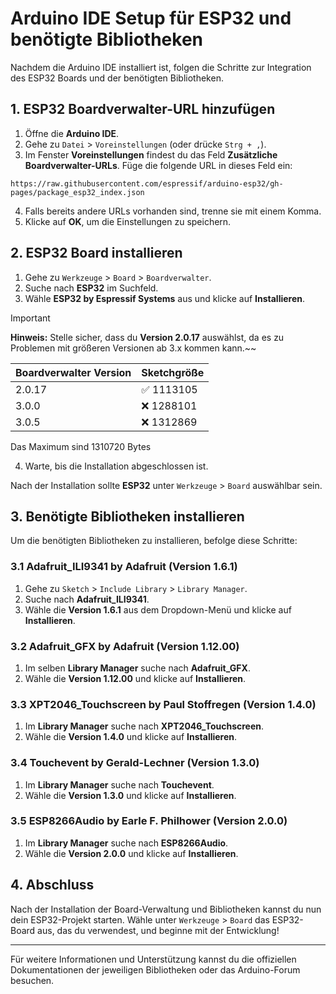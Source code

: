 # Arduino IDE Setup für ESP32 und benötigte Bibliotheken

Nachdem die Arduino IDE installiert ist, folgen die Schritte zur Integration des ESP32 Boards und der benötigten Bibliotheken.

## 1. ESP32 Boardverwalter-URL hinzufügen

1. Öffne die **Arduino IDE**.
2. Gehe zu `Datei` > `Voreinstellungen` (oder drücke `Strg + ,`).
3. Im Fenster **Voreinstellungen** findest du das Feld **Zusätzliche Boardverwalter-URLs**. Füge die folgende URL in dieses Feld ein:
```
https://raw.githubusercontent.com/espressif/arduino-esp32/gh-pages/package_esp32_index.json
```
4. Falls bereits andere URLs vorhanden sind, trenne sie mit einem Komma.
5. Klicke auf **OK**, um die Einstellungen zu speichern.

## 2. ESP32 Board installieren

1. Gehe zu `Werkzeuge` > `Board` > `Boardverwalter`.
2. Suche nach **ESP32** im Suchfeld.
3. Wähle **ESP32 by Espressif Systems** aus und klicke auf **Installieren**.

> [!IMPORTANT]  
> **Hinweis:** Stelle sicher, dass du **Version 2.0.17** auswählst, da es zu Problemen mit größeren Versionen ab 3.x kommen kann.~~

|Boardverwalter Version|Sketchgröße|
| ------------- | ------------- |
|2.0.17|:white_check_mark: 1113105|
|3.0.0|:x: 1288101|
|3.0.5|:x: 1312869|

Das Maximum sind 1310720 Bytes

4. Warte, bis die Installation abgeschlossen ist.

Nach der Installation sollte **ESP32** unter `Werkzeuge` > `Board` auswählbar sein.


## 3. Benötigte Bibliotheken installieren

Um die benötigten Bibliotheken zu installieren, befolge diese Schritte:

### 3.1 Adafruit_ILI9341 by Adafruit (Version 1.6.1)

1. Gehe zu `Sketch` > `Include Library` > `Library Manager`.
2. Suche nach **Adafruit_ILI9341**.
3. Wähle die **Version 1.6.1** aus dem Dropdown-Menü und klicke auf **Installieren**.

### 3.2 Adafruit_GFX by Adafruit (Version 1.12.00)

1. Im selben **Library Manager** suche nach **Adafruit_GFX**.
2. Wähle die **Version 1.12.00** und klicke auf **Installieren**.

### 3.3 XPT2046_Touchscreen by Paul Stoffregen (Version 1.4.0)

1. Im **Library Manager** suche nach **XPT2046_Touchscreen**.
2. Wähle die **Version 1.4.0** und klicke auf **Installieren**.

### 3.4 Touchevent by Gerald-Lechner (Version 1.3.0)

1. Im **Library Manager** suche nach **Touchevent**.
2. Wähle die **Version 1.3.0** und klicke auf **Installieren**.

### 3.5 ESP8266Audio by Earle F. Philhower (Version 2.0.0)

1. Im **Library Manager** suche nach **ESP8266Audio**.
2. Wähle die **Version 2.0.0** und klicke auf **Installieren**.

## 4. Abschluss

Nach der Installation der Board-Verwaltung und Bibliotheken kannst du nun dein ESP32-Projekt starten. Wähle unter `Werkzeuge` > `Board` das ESP32-Board aus, das du verwendest, und beginne mit der Entwicklung!

---

Für weitere Informationen und Unterstützung kannst du die offiziellen Dokumentationen der jeweiligen Bibliotheken oder das Arduino-Forum besuchen.
